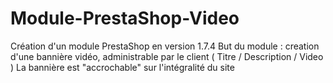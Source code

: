 # Module-PrestaShop-Video

Création d'un module PrestaShop en version 1.7.4
But du module : creation d'une bannière vidéo, administrable par le client ( Titre / Description / Video )
La bannière est "accrochable" sur l'intégralité du site
